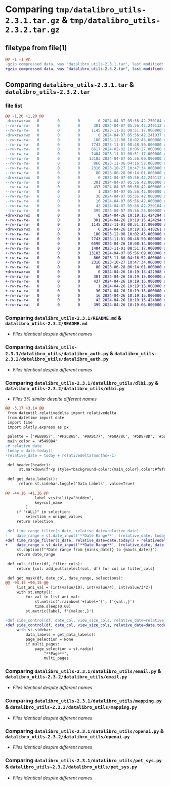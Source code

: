 # Comparing `tmp/datalibro_utils-2.3.1.tar.gz` & `tmp/datalibro_utils-2.3.2.tar.gz`

## filetype from file(1)

```diff
@@ -1 +1 @@
-gzip compressed data, was "datalibro_utils-2.3.1.tar", last modified: Sun Apr  7 05:56:42 2024, max compression
+gzip compressed data, was "datalibro_utils-2.3.2.tar", last modified: Fri Apr 26 10:19:15 2024, max compression
```

## Comparing `datalibro_utils-2.3.1.tar` & `datalibro_utils-2.3.2.tar`

### file list

```diff
@@ -1,20 +1,20 @@
-drwxrwxrwx   0        0        0        0 2024-04-07 05:56:42.250104 datalibro_utils-2.3.1/
--rw-rw-rw-   0        0        0      301 2024-04-07 05:56:42.249112 datalibro_utils-2.3.1/PKG-INFO
--rw-rw-rw-   0        0        0     1145 2023-11-01 08:51:17.000000 datalibro_utils-2.3.1/README.md
-drwxrwxrwx   0        0        0        0 2024-04-07 05:56:42.241937 datalibro_utils-2.3.1/datalibro_utils/
--rw-rw-rw-   0        0        0      180 2023-12-08 10:02:45.000000 datalibro_utils-2.3.1/datalibro_utils/__init__.py
--rw-rw-rw-   0        0        0     7743 2023-11-01 08:48:50.000000 datalibro_utils-2.3.1/datalibro_utils/datalibro_auth.py
--rw-rw-rw-   0        0        0     6617 2024-02-02 10:06:27.000000 datalibro_utils-2.3.1/datalibro_utils/dlbi.py
--rw-rw-rw-   0        0        0     1404 2023-11-01 08:51:17.000000 datalibro_utils-2.3.1/datalibro_utils/email.py
--rw-rw-rw-   0        0        0    13183 2024-04-07 05:56:09.000000 datalibro_utils-2.3.1/datalibro_utils/mapping.py
--rw-rw-rw-   0        0        0      866 2023-11-06 04:16:52.000000 datalibro_utils-2.3.1/datalibro_utils/openai.py
--rw-rw-rw-   0        0        0     2316 2023-10-27 10:47:34.000000 datalibro_utils-2.3.1/datalibro_utils/pet_sys.py
--rw-rw-rw-   0        0        0       80 2023-06-28 06:14:01.000000 datalibro_utils-2.3.1/datalibro_utils/test.py
-drwxrwxrwx   0        0        0        0 2024-04-07 05:56:42.249112 datalibro_utils-2.3.1/datalibro_utils.egg-info/
--rw-rw-rw-   0        0        0      301 2024-04-07 05:56:42.000000 datalibro_utils-2.3.1/datalibro_utils.egg-info/PKG-INFO
--rw-rw-rw-   0        0        0      437 2024-04-07 05:56:42.000000 datalibro_utils-2.3.1/datalibro_utils.egg-info/SOURCES.txt
--rw-rw-rw-   0        0        0        1 2024-04-07 05:56:42.000000 datalibro_utils-2.3.1/datalibro_utils.egg-info/dependency_links.txt
--rw-rw-rw-   0        0        0       36 2024-04-07 05:56:42.000000 datalibro_utils-2.3.1/datalibro_utils.egg-info/requires.txt
--rw-rw-rw-   0        0        0       16 2024-04-07 05:56:42.000000 datalibro_utils-2.3.1/datalibro_utils.egg-info/top_level.txt
--rw-rw-rw-   0        0        0       42 2024-04-07 05:56:42.250104 datalibro_utils-2.3.1/setup.cfg
--rw-rw-rw-   0        0        0      399 2024-04-07 05:56:25.000000 datalibro_utils-2.3.1/setup.py
+drwxrwxrwx   0        0        0        0 2024-04-26 10:19:15.424294 datalibro_utils-2.3.2/
+-rw-rw-rw-   0        0        0      301 2024-04-26 10:19:15.424294 datalibro_utils-2.3.2/PKG-INFO
+-rw-rw-rw-   0        0        0     1145 2023-11-01 08:51:17.000000 datalibro_utils-2.3.2/README.md
+drwxrwxrwx   0        0        0        0 2024-04-26 10:19:15.418261 datalibro_utils-2.3.2/datalibro_utils/
+-rw-rw-rw-   0        0        0      180 2023-12-08 10:02:45.000000 datalibro_utils-2.3.2/datalibro_utils/__init__.py
+-rw-rw-rw-   0        0        0     7743 2023-11-01 08:48:50.000000 datalibro_utils-2.3.2/datalibro_utils/datalibro_auth.py
+-rw-rw-rw-   0        0        0     6590 2024-04-26 10:08:14.000000 datalibro_utils-2.3.2/datalibro_utils/dlbi.py
+-rw-rw-rw-   0        0        0     1404 2023-11-01 08:51:17.000000 datalibro_utils-2.3.2/datalibro_utils/email.py
+-rw-rw-rw-   0        0        0    13183 2024-04-07 05:56:09.000000 datalibro_utils-2.3.2/datalibro_utils/mapping.py
+-rw-rw-rw-   0        0        0      866 2023-11-06 04:16:52.000000 datalibro_utils-2.3.2/datalibro_utils/openai.py
+-rw-rw-rw-   0        0        0     2316 2023-10-27 10:47:34.000000 datalibro_utils-2.3.2/datalibro_utils/pet_sys.py
+-rw-rw-rw-   0        0        0       80 2023-06-28 06:14:01.000000 datalibro_utils-2.3.2/datalibro_utils/test.py
+drwxrwxrwx   0        0        0        0 2024-04-26 10:19:15.422908 datalibro_utils-2.3.2/datalibro_utils.egg-info/
+-rw-rw-rw-   0        0        0      301 2024-04-26 10:19:15.000000 datalibro_utils-2.3.2/datalibro_utils.egg-info/PKG-INFO
+-rw-rw-rw-   0        0        0      437 2024-04-26 10:19:15.000000 datalibro_utils-2.3.2/datalibro_utils.egg-info/SOURCES.txt
+-rw-rw-rw-   0        0        0        1 2024-04-26 10:19:15.000000 datalibro_utils-2.3.2/datalibro_utils.egg-info/dependency_links.txt
+-rw-rw-rw-   0        0        0       36 2024-04-26 10:19:15.000000 datalibro_utils-2.3.2/datalibro_utils.egg-info/requires.txt
+-rw-rw-rw-   0        0        0       16 2024-04-26 10:19:15.000000 datalibro_utils-2.3.2/datalibro_utils.egg-info/top_level.txt
+-rw-rw-rw-   0        0        0       42 2024-04-26 10:19:15.424800 datalibro_utils-2.3.2/setup.cfg
+-rw-rw-rw-   0        0        0      399 2024-04-26 10:19:06.000000 datalibro_utils-2.3.2/setup.py
```

### Comparing `datalibro_utils-2.3.1/README.md` & `datalibro_utils-2.3.2/README.md`

 * *Files identical despite different names*

### Comparing `datalibro_utils-2.3.1/datalibro_utils/datalibro_auth.py` & `datalibro_utils-2.3.2/datalibro_utils/datalibro_auth.py`

 * *Files identical despite different names*

### Comparing `datalibro_utils-2.3.1/datalibro_utils/dlbi.py` & `datalibro_utils-2.3.2/datalibro_utils/dlbi.py`

 * *Files 3% similar despite different names*

```diff
@@ -3,17 +3,14 @@
 from dateutil.relativedelta import relativedelta
 from datetime import date
 import time
 import plotly.express as px
 
 palette = ['#EB8957', '#F2C865', '#9ABC77', '#60A78C', '#5D8F8D', '#5D758E', '#3E7B9D', '#E7514B', '#E4793F','#EB993D', ]
 main_color = '#549084'
-# relative date
-today = date.today()
-relative_date = today + relativedelta(months=-1)
 
 def header(header):
      st.markdown(f'<p style="background-color:{main_color};color:#f9f9f9;font-size:24px;text-align:center;border-radius:10px">{header}</p>', unsafe_allow_html=True)
 
 def get_data_labels():
      return st.sidebar.toggle('Data Labels', value=True)
 
@@ -44,16 +41,16 @@
             label_visibility="hidden",
             key=col_name
         )
     if "(ALL)" in selection:
         selection = unique_values
     return selection
 
-def time_range_filter(s_date, relative_date=relative_date):
-    date_range = st.date_input('**Date Range**', (relative_date, today))
+def time_range_filter(s_date, relative_date=date.today() + relativedelta(months=-1)):
+    date_range = st.date_input('**Date Range**', (relative_date, date.today()))
     st.caption(f"*Date range from {min(s_date)} to {max(s_date)}")
     return date_range
 
 def cols_filter(df, filter_cols):
     return {col: add_multiselect(col, df) for col in filter_cols}
 
 def get_mask(df, date_col, date_range, selections):
@@ -93,15 +90,15 @@
     list_ani_val = [int(value/10), int(value/4), int(value/3*2)]
     with st.empty():
         for val in list_ani_val:
             st.metric(':rainbow['+label+']', f'{val:,}')
             time.sleep(0.08)
         st.metric(label, f'{value:,}')
 
-def side_control(df, date_col, view_size_cols, relative_date=relative_date, start_time_size=0, multi_pages=None):
+def side_control(df, date_col, view_size_cols, relative_date=date.today() + relativedelta(months=-1), start_time_size=0, multi_pages=None):
     with st.sidebar:
         data_labels = get_data_labels()
         page_selection = None
         if multi_pages:
             page_selection = st.radio(
                 "**Page**",
                 multi_pages
```

### Comparing `datalibro_utils-2.3.1/datalibro_utils/email.py` & `datalibro_utils-2.3.2/datalibro_utils/email.py`

 * *Files identical despite different names*

### Comparing `datalibro_utils-2.3.1/datalibro_utils/mapping.py` & `datalibro_utils-2.3.2/datalibro_utils/mapping.py`

 * *Files identical despite different names*

### Comparing `datalibro_utils-2.3.1/datalibro_utils/openai.py` & `datalibro_utils-2.3.2/datalibro_utils/openai.py`

 * *Files identical despite different names*

### Comparing `datalibro_utils-2.3.1/datalibro_utils/pet_sys.py` & `datalibro_utils-2.3.2/datalibro_utils/pet_sys.py`

 * *Files identical despite different names*


